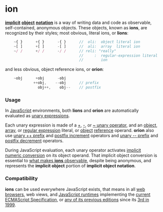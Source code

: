 # ion

[**implicit**](http://tfd.com/implict)
[**object**](https://en.wikipedia.org/wiki/Object_%28computer_science%29)
[**notation**](https://en.wikipedia.org/wiki/Notation#Computing)
is a way of writing data and code as observable, self-contained, anonymous
objects. These objects, known as **ions**, are recognized by their styles;
most obvious, literal ions, or **lions**:

```javascript
    ~{ }      +{ }      -{ }      //  oli:  object literal ion
    ~[ ]      +[ ]      -[ ]      //  ali:  array  literal ion
    ~/ /      +/ /      -/ /      // reli: "really"
                                  //     :  regular-expression literal
                                  //        ion
```
and less obvious, object reference ions, or **orion**:

```javascript
    ~obj      +obj      -obj
             ++obj,    --obj      // prefix
               obj++,    obj--    // postfix
```

### Usage

In [JavaScript](http://www.ecma-international.org/publications/standards/Ecma-262.htm)
environments, both **lions** and **orion** are automatically evaluated as
[unary expressions](http://www.ecma-international.org/ecma-262/6.0/index.html#sec-unary-operators).

Each unary expression is made of a
[+](http://www.ecma-international.org/ecma-262/6.0/index.html#sec-unary-plus-operator),
[-](http://www.ecma-international.org/ecma-262/6.0/index.html#sec-unary-minus-operator), or
[~ unary operator](http://www.ecma-international.org/ecma-262/6.0/index.html#sec-bitwise-not-operator),
and an
[object](http://www.ecma-international.org/ecma-262/6.0/index.html#sec-object-initializer),
[array](http://www.ecma-international.org/ecma-262/6.0/index.html#sec-array-initializer), or
[regular expression](http://www.ecma-international.org/ecma-262/6.0/index.html#sec-literals-regular-expression-literals) literal, or
[object](http://www.ecma-international.org/ecma-262/6.0/index.html#sec-object-type)
[reference](http://www.ecma-international.org/ecma-262/6.0/index.html#sec-reference-specification-type)
operand. **orion** also use
[unary ++ prefix](http://www.ecma-international.org/ecma-262/6.0/index.html#sec-prefix-increment-operator) and
[postfix increment](http://www.ecma-international.org/ecma-262/6.0/index.html#sec-postfix-increment-operator) operators and
[unary -- prefix](http://www.ecma-international.org/ecma-262/6.0/index.html#sec-prefix-decrement-operator) and
[postfix decrement](http://www.ecma-international.org/ecma-262/6.0/index.html#sec-postfix-decrement-operator) operators.


During JavaScript evaluation, each unary operator activates
[implicit numeric conversion](http://www.ecma-international.org/ecma-262/6.0/index.html#sec-tonumber)
on its object operand. That implicit object conversion is essential
to [what makes **ions** observable](eon.md), despite being anonymous,
and represents the **implicit object** portion of **implicit object notation**.

### Compatibility

**ions** can be used everywhere JavaScript exists, that means in all
[web browsers](https://en.wikipedia.org/wiki/Web_browser), web views, and
[JavaScript runtimes](http://en.wikipedia.org/wiki/JavaScript_engine) implementing the
[current ECMAScript Specification](http://www.ecma-international.org/publications/standards/Ecma-262.htm),
or [any of its previous editions](http://www.ecma-international.org/publications/standards/Ecma-262-arch.htm)
since its [3rd in 1999](http://www.ecma-international.org/publications/files/ECMA-ST-ARCH/ECMA-262,%203rd%20edition,%20December%201999.pdf).
